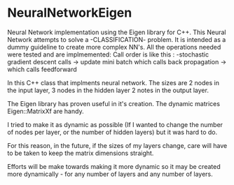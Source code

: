 # NeuralNetworkEigen

Neural Network implementation using the Eigen library for C++.
This Neural Network attempts to solve a -CLASSIFICATION- problem.
It is intended as a dummy guideline to create more complex NN's.
All the operations needed were tested and are implmemented:
Call order is like this :
 -stochastic gradient descent calls -> update mini batch
 which calls back propagation -> which calls feedforward

In this C++ class that implments  neural network.
The sizes are 2 nodes in the input layer,
              3 nodes in the hidden layer
              2 notes in the output layer.
                      
The Eigen library has proven useful in it's creation.
The dynamic matrices Eigen::MatrixXf are handy.

I tried to make it as dynamic as possible (If I wanted to change
the number of nodes per layer, or the number of hidden layers)
but it was hard to do.

For this reason, in the future, if the sizes of my layers change, 
care will have to be taken to keep the matrix dimensions straight.

Efforts will be make towards making it more dynamic so it may be 
created more dynamically - for any number of layers and any number of 
layers.



